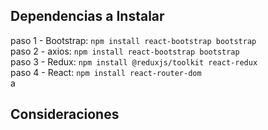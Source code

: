 ## Dependencias a Instalar

paso 1 - Bootstrap: `npm install react-bootstrap bootstrap`\
paso 2 - axios: `npm install react-bootstrap bootstrap`\
paso 3 - Redux: `npm install @reduxjs/toolkit react-redux`\
paso 4 - React: `npm install react-router-dom`\
a

## Consideraciones
